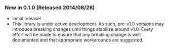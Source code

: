 ### New in 0.1.0 (Released 2014/08/28)
  - Initial release!
  - This library is under active development. As such, pre-v1.0 versions may introduce breaking changes until things stabilize around v1.0. Every effort will be made to ensure that any breaking change is well documented and that appropriate workarounds are suggested. 
